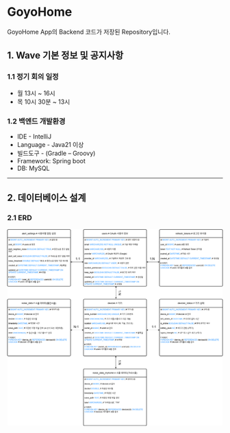 # GoyoHome

GoyoHome App의 Backend 코드가 저장된 Repository입니다.

## 1. Wave 기본 정보 및 공지사항

### 1.1 정기 회의 일정
- 월 13시 ~ 16시
- 목 10시 30분 ~ 13시

### 1.2 백엔드 개발환경
- IDE - IntelliJ
- Language - Java21 이상
- 빌드도구 - (Gradle – Groovy)
- Framework: Spring boot
- DB: MySQL

---

## 2. 데이터베이스 설계

### 2.1 ERD
![ERD 이미지](image\goyohome_erd.drawio.png)